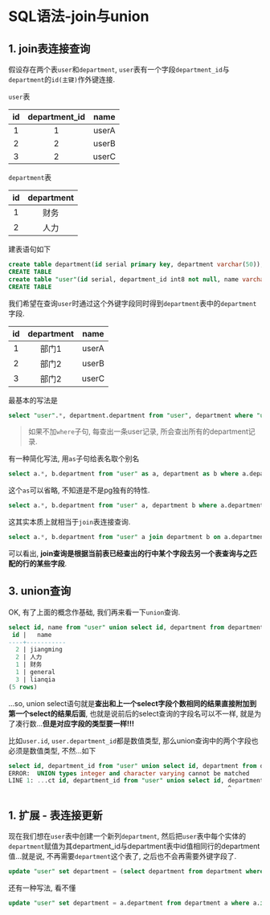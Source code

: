# SQL语法-join与union

## 1. join表连接查询

假设存在两个表`user`和`department`, `user`表有一个字段`department_id`与`department`的`id(主键)`作外键连接. 

`user`表

|id|department_id|name|
|:-:|:-:|:-:|
|1|1|userA|
|2|2|userB|
|3|2|userC|

`department`表

|id|department|
|:-:|:-:|
|1|财务|
|2|人力|

建表语句如下

```sql
create table department(id serial primary key, department varchar(50));
CREATE TABLE
create table "user"(id serial, department_id int8 not null, name varchar(20), foreign key (id) references department);
CREATE TABLE
```

我们希望在查询`user`时通过这个外键字段同时得到`department`表中的`department`字段.

|id|department|name|
|:-:|:-:|:-:|
|1|部门1|userA|
|2|部门2|userB|
|3|部门2|userC|

最基本的写法是

```sql
select "user".*, department.department from "user", department where "user".department_id = department.id;
```

> 如果不加`where`子句, 每查出一条user记录, 所会查出所有的department记录.

有一种简化写法, 用`as`子句给表名取个别名

```sql
select a.*, b.department from "user" as a, department as b where a.department_id = b.id;
```

这个`as`可以省略, 不知道是不是pg独有的特性.

```sql
select a.*, b.department from "user" a, department b where a.department_id = b.id;
```

这其实本质上就相当于`join`表连接查询.

```sql
select a.*, b.department from "user" a join department b on a.department_id = b.id;
```

可以看出, **join查询是根据当前表已经查出的行中某个字段去另一个表查询与之匹配的行的某些字段**.

## 3. union查询

OK, 有了上面的概念作基础, 我们再来看一下`union`查询.

```sql
select id, name from "user" union select id, department from department;
 id |   name    
----+-----------
  2 | jiangming
  2 | 人力
  1 | 财务
  1 | general
  3 | lianqia
(5 rows)
```

...so, union select语句就是**查出和上一个select字段个数相同的结果直接附加到第一个select的结果后面**, 也就是说前后的select查询的字段名可以不一样, 就是为了凑行数...**但是对应字段的类型要一样!!!**

比如`user.id`, `user.department_id`都是数值类型, 那么union查询中的两个字段也必须是数值类型, 不然...如下

```sql
select id, department_id from "user" union select id, department from department;
ERROR:  UNION types integer and character varying cannot be matched
LINE 1: ...ct id, department_id from "user" union select id, department...
                                                             ^
```

## 1. 扩展 - 表连接更新

现在我们想在`user`表中创建一个新列`department`, 然后把`user`表中每个实体的`department`赋值为其department_id与department表中id值相同行的department值...就是说, 不再需要`department`这个表了, 之后也不会再需要外键字段了.

```sql
update "user" set department = (select department from department where department.id = "user".department_id);
```

还有一种写法, 看不懂

```sql
update "user" set department = a.department from department a where a.id = "user".department_id;
```